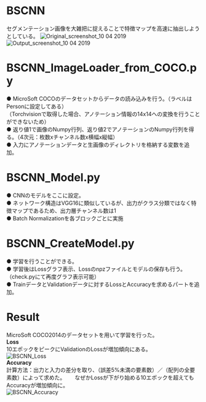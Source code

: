 # BSCNN
セグメンテーション画像を大雑把に捉えることで特徴マップを高速に抽出しようとしている。 
![Original_screenshot_10 04 2019](https://user-images.githubusercontent.com/47411597/55931351-0f9bdf00-5c60-11e9-9bf1-73c39991b4bb.png)![Output_screenshot_10 04 2019](https://user-images.githubusercontent.com/47411597/55931356-13c7fc80-5c60-11e9-8b4c-9b45fbcef5cb.png)

# BSCNN_ImageLoader_from_COCO.py
● MicroSoft COCOのデータセットからデータの読み込みを行う。（ラベルはPersonに設定してある）  
 （Torchvisionで取得した場合、アノテーション情報の14x14への変換を行うことができないため）  
● 返り値1で画像のNumpy行列、返り値2でアノテーションのNumpy行列を得る。（4次元：枚数xチャンネル数x横幅x縦幅）  
● 入力にアノテーションデータと生画像のディレクトリを格納する変数を追加。

# BSCNN_Model.py
● CNNのモデルをここに設定。  
● ネットワーク構造はVGG16に類似しているが、出力がクラス分類ではなく特徴マップであるため、出力層チャンネル数は1  
● Batch Normalizationを各ブロックごとに実施

# BSCNN_CreateModel.py
● 学習を行うことができる。  
● 学習後はLossグラフ表示、Lossのnpzファイルとモデルの保存も行う。（check.pyにて再度グラフ表示可能）  
● TrainデータとValidationデータに対するLossとAccuracyを求めるパートを追加。

# Result
MicroSoft COCO2014のデータセットを用いて学習を行った。  
**Loss**  
  10エポックをピークにValidationのLossが増加傾向にある。  
![BSCNN_Loss](https://user-images.githubusercontent.com/47411597/55868230-03137a00-5bbf-11e9-8f3a-087b18ab6bdf.png)  
**Accuracy**  
  計算方法：出力と入力の差分を取り、（誤差5%未満の要素数）／（配列の全要素数）によって求めた。　　
  なぜかLossが下がり始める10エポックを超えてもAccuracyが増加傾向に。  
![BSCNN_Accuracy](https://user-images.githubusercontent.com/47411597/55868224-fc850280-5bbe-11e9-9ab8-01689becf725.png)
